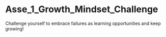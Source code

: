 # Asse_1_Growth_Mindset_Challenge
Challenge yourself to embrace failures as learning opportunities and keep growing!
